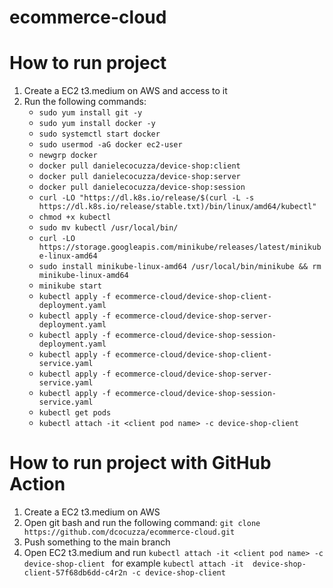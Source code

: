 # ecommerce-cloud

# How to run project  
1. Create a EC2 t3.medium on AWS and access to it
2. Run the following commands:   
   * ``` sudo yum install git -y ```  
   * ``` sudo yum install docker -y ``` 
   * ``` sudo systemctl start docker ``` 
   * ``` sudo usermod -aG docker ec2-user ``` 
   * ``` newgrp docker ``` 
   * ``` docker pull danielecocuzza/device-shop:client ``` 
   * ``` docker pull danielecocuzza/device-shop:server ``` 
   * ``` docker pull danielecocuzza/device-shop:session ``` 
   * ``` curl -LO "https://dl.k8s.io/release/$(curl -L -s https://dl.k8s.io/release/stable.txt)/bin/linux/amd64/kubectl" ``` 
   * ``` chmod +x kubectl ``` 
   * ``` sudo mv kubectl /usr/local/bin/ ``` 
   * ``` curl -LO https://storage.googleapis.com/minikube/releases/latest/minikube-linux-amd64 ``` 
   * ``` sudo install minikube-linux-amd64 /usr/local/bin/minikube && rm minikube-linux-amd64 ``` 
   * ``` minikube start  ``` 
   * ``` kubectl apply -f ecommerce-cloud/device-shop-client-deployment.yaml  ``` 
   * ``` kubectl apply -f ecommerce-cloud/device-shop-server-deployment.yaml  ``` 
   * ``` kubectl apply -f ecommerce-cloud/device-shop-session-deployment.yaml  ``` 
   * ``` kubectl apply -f ecommerce-cloud/device-shop-client-service.yaml  ``` 
   * ``` kubectl apply -f ecommerce-cloud/device-shop-server-service.yaml  ``` 
   * ``` kubectl apply -f ecommerce-cloud/device-shop-session-service.yaml  ``` 
   * ``` kubectl get pods  ``` 
   * ``` kubectl attach -it <client pod name> -c device-shop-client   ``` 

# How to run project with GitHub Action  
1. Create a EC2 t3.medium on AWS  
2. Open git bash and run the following command:  ``` git clone https://github.com/dcocuzza/ecommerce-cloud.git ```  
3. Push something to the main branch       
4. Open EC2 t3.medium and run  ``` kubectl attach -it <client pod name> -c device-shop-client  ```  for example ```kubectl attach -it  device-shop-client-57f68db6dd-c4r2n -c device-shop-client ```  
